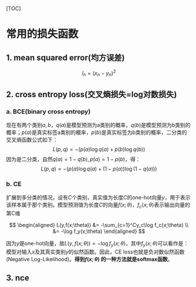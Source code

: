 [TOC]

# 常用的损失函数

## 1. mean squared error(均方误差)

$$
l_n = (x_n - y_n)^2
$$

## 2. cross entropy loss(交叉熵损失=log对数损失)

### a. BCE(binary cross entropy)

现在有两个类别$a,b$，$q(a)$是模型预测为a类别的概率，$q(b)$是模型预测为b类别的概率；$p(a)$是真实标签a类别的概率，$p(b)$是真实标签为b类别的概率，二分类的交叉熵函数公式如下：
$$
L(p, q) = - (p(a)\log q(a) + p(b)\log q(b))
$$
因为是二分类，自然$q(a)=1-q(b), p(a)=1-p(b)$，得：
$$
L(p, q) = - (p(a)\log q(a) + (1-p(a))\log (1-q(a)))
$$


### b. CE

扩展到多分类的情况，设有$C$个类别，真实值为长度$C$的one-hot向量$y$，用于表示该样本属于那个类别。模型预测值为长度$C$的向量$f(x;\theta)$，$f_c(x;\theta)$表示输出向量的第C维

$$
\begin{aligned}
L(y,f(x;\theta)) &= -\sum_{c=1}^Cy_c\log f_c(x;\theta) \\
&= -\log f_y(x;\theta)
\end{aligned}
$$

因为$y$是one-hot向量，故$L(y,f(x;\theta))=-\log f_y(x;\theta)$，其中$f_y(x;\theta)$可以看作是：模型对输入$x$及其真实类别$y$的似然函数。因此，CE loss也就是负对数似然函数(Negative Log-Likelihood)。**得到$f(x;\theta )$ 的一种方法就是softmax函数**。                                          



## 3. nce

